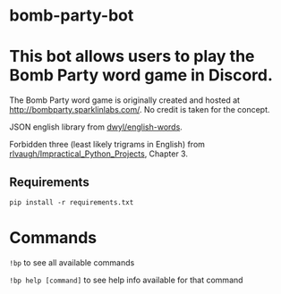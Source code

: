 # bomb-party-bot
# This bot allows users to play the Bomb Party word game in Discord.

The Bomb Party word game is originally created and hosted at http://bombparty.sparklinlabs.com/. No credit is taken for the concept.

JSON english library from [dwyl/english-words](https://github.com/dwyl/english-words).

Forbidden three (least likely trigrams in English) from [rlvaugh/Impractical_Python_Projects](https://github.com/rlvaugh/Impractical_Python_Projects), Chapter 3.

## Requirements
``` pip install -r requirements.txt ```

# Commands

```!bp``` to see all available commands

```!bp help [command]``` to see help info available for that command